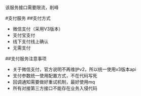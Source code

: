 该服务接口需要限流，削峰

#支付服务
##支付方式
* 微信支付（采用V3版本）
* 支付宝支付
* 线下支付线上确认
* 无需支付

##支付服务注意事项
* 关于微信支付，官方说明不再维护v2，所以统一使用v3版本api
* 支付参数统一使用配置方式，不在代码写死
* 回调通知需要做好重试机制，最好使用mq
* 所有对接第三方接口不能存在业务入侵代码